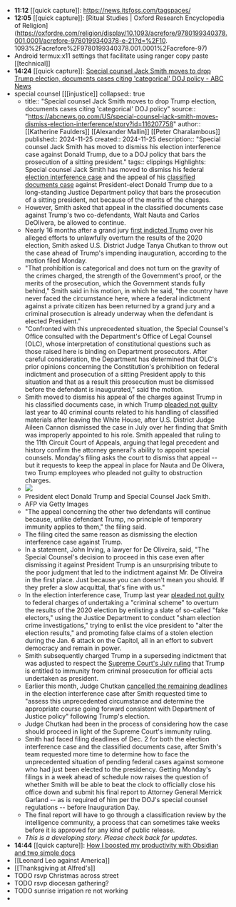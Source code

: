 - **11:12** [[quick capture]]:  https://news.itsfoss.com/tagspaces/
- **12:05** [[quick capture]]:  [Ritual Studies | Oxford Research       Encyclopedia of Religion](https://oxfordre.com/religion/display/10.1093/acrefore/9780199340378.001.0001/acrefore-9780199340378-e-21?d=%2F10.    1093%2Facrefore%2F9780199340378.001.0001%2Facrefore-97)
- Android termux:x11 settings that facilitate using ranger copy paste [[technical]]
- **14:24** [[quick capture]]:  [Special counsel Jack Smith moves to drop Trump election, documents cases citing 'categorical' DOJ policy - ABC News](https://abcnews.go.com/US/special-counsel-jack-smith-moves-dismiss-election-interference/story?id=116207758)
- ​special counsel [[[injustice]]
  collapsed:: true
	- title:: "Special counsel Jack Smith moves to drop Trump election, documents cases citing 'categorical' DOJ policy"
	  source:: "https://abcnews.go.com/US/special-counsel-jack-smith-moves-dismiss-election-interference/story?id=116207758"
	  author:: [[Katherine Faulders]] [[Alexander Mallin]] [[Peter Charalambous]]
	  published:: 2024-11-25
	  created:: 2024-11-25
	  description:: "Special counsel Jack Smith has moved to dismiss his election interference case against Donald Trump, due to a DOJ policy that bars the prosecution of a sitting president."
	  tags:: clippings
	  Highlights:
	  Special counsel Jack Smith has moved to dismiss his federal [election interference case](https://abcnews.go.com/US/timeline-special-counsels-probe-trumps-efforts-overturn-2020/story?id=101537003) and the appeal of his [classified documents case](https://abcnews.go.com/US/timeline-special-counsels-investigation-trumps-handling-classified-documents/story?id=101768329) against President-elect Donald Trump due to a long-standing Justice Department policy that bars the prosecution of a sitting president, not because of the merits of the charges.
	- However, Smith asked that appeal in the classified documents case against Trump's two co-defendants, Walt Nauta and Carlos DeOlivera, be allowed to continue.
	- Nearly 16 months after a grand jury [first indicted Trump](https://abcnews.go.com/US/trump-indicted-charges-related-efforts-overturn-2020-election/story?id=101612810) over his alleged efforts to unlawfully overturn the results of the 2020 election, Smith asked U.S. District Judge Tanya Chutkan to throw out the case ahead of Trump's impending inauguration, according to the motion filed Monday.
	- "That prohibition is categorical and does not turn on the gravity of the crimes charged, the strength of the Government's proof, or the merits of the prosecution, which the Government stands fully behind," Smith said in his motion, in which he said, "the country have never faced the circumstance here, where a federal indictment against a private citizen has been returned by a grand jury and a criminal prosecution is already underway when the defendant is elected President."
	- "Confronted with this unprecedented situation, the Special Counsel's Office consulted with the Department's Office of Legal Counsel (OLC), whose interpretation of constitutional questions such as those raised here is binding on Department prosecutors. After careful consideration, the Department has determined that OLC's prior opinions concerning the Constitution's prohibition on federal indictment and prosecution of a sitting President apply to this situation and that as a result this prosecution must be dismissed before the defendant is inaugurated," said the motion.
	- Smith moved to dismiss his appeal of the charges against Trump in his classified documents case, in which Trump [pleaded not guilty](https://abcnews.go.com/Politics/live-updates/trump-indictment-miami-court/?id=100010068) last year to 40 criminal counts related to his handling of classified materials after leaving the White House, after U.S. District Judge Aileen Cannon dismissed the case in July over her finding that Smith was improperly appointed to his role. Smith appealed that ruling to the 11th Circuit Court of Appeals, arguing that legal precedent and history confirm the attorney general's ability to appoint special counsels.
	  Monday's filing asks the court to dismiss that appeal -- but it requests to keep the appeal in place for Nauta and De Olivera, two Trump employees who pleaded not guilty to obstruction charges.
	- ![](https://i.abcnewsfe.com/a/c911e74f-3bc3-4981-ac00-a1cb3a215890/trump-smith-gty-gmh-241125_1732556797148_hpMain.jpg)
	- President elect Donald Trump and Special Counsel Jack Smith.
	- AFP via Getty Images
	- "The appeal concerning the other two defendants will continue because, unlike defendant Trump, no principle of temporary immunity applies to them," the filing said.
	- The filing cited the same reason as dismissing the election interference case against Trump.
	- In a statement, John Irving, a lawyer for De Oliveira, said, "The Special Counsel's decision to proceed in this case even after dismissing it against President Trump is an unsurprising tribute to the poor judgment that led to the indictment against Mr. De Oliveira in the first place. Just because you can doesn't mean you should. If they prefer a slow acquittal, that's fine with us."
	- In the election interference case, Trump last year [pleaded not guilty](https://abcnews.go.com/US/live-updates/trump-2020-election-indictment-charges/?id=101943446) to federal charges of undertaking a "criminal scheme" to overturn the results of the 2020 election by enlisting a slate of so-called "fake electors," using the Justice Department to conduct "sham election crime investigations," trying to enlist the vice president to "alter the election results," and promoting false claims of a stolen election during the Jan. 6 attack on the Capitol, all in an effort to subvert democracy and remain in power.
	- Smith subsequently charged Trump in a superseding indictment that was adjusted to respect the [Supreme Court's July ruling](https://abcnews.go.com/US/bombshell-special-counsel-filing-includes-new-allegations-trumps/story?id=114409494) that Trump is entitled to immunity from criminal prosecution for official acts undertaken as president.
	- Earlier this month, Judge Chutkan [cancelled the remaining deadlines](https://abcnews.go.com/US/special-counsel-asks-judge-pause-upcoming-deadlines-trumps/story?id=115647751) in the election interference case after Smith requested time to "assess this unprecedented circumstance and determine the appropriate course going forward consistent with Department of Justice policy" following Trump's election.
	- Judge Chutkan had been in the process of considering how the case should proceed in light of the Supreme Court's immunity ruling.
	- Smith had faced filing deadlines of Dec. 2 for both the election interference case and the classified documents case, after Smith's team requested more time to determine how to face the unprecedented situation of pending federal cases against someone who had just been elected to the presidency.
	  Getting Monday's filings in a week ahead of schedule now raises the question of whether Smith will be able to beat the clock to officially close his office down and submit his final report to Attorney General Merrick Garland -- as is required of him per the DOJ's special counsel regulations -- before Inauguration Day.
	- The final report will have to go through a classification review by the intelligence community, a process that can sometimes take weeks before it is approved for any kind of public release.
	- *This is a developing story. Please check back for updates.*
- **14:44** [[quick capture]]:  [How I boosted my productivity with Obsidian and two simple docs](https://www.androidauthority.com/how-i-use-obsidian-3499300/)
- [[Leonard Leo against America]]
- [[Thanksgiving at Alfred's]]
- TODO rsvp Christmas across street
- TODO rsvp diocesan gathering?
- TODO sunrise irrigation re not working
-